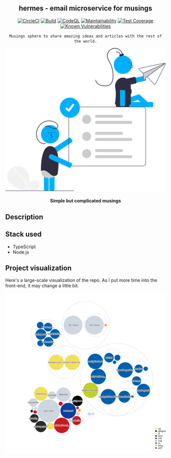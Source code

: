 <div align="center">

## hermes - email microservice for musings

[![CircleCI](https://circleci.com/gh/musings-sphere/micro-hermes/tree/main.svg?style=svg)](https://circleci.com/gh/musings-sphere/micro-hermes/tree/main)
[![Build](https://github.com/musings-sphere/musings-api/actions/workflows/build.yml/badge.svg)](https://github.com/musings-sphere/musings-api/actions/workflows/build.yml)
[![CodeQL](https://github.com/musings-sphere/musings-api/actions/workflows/codeql-analysis.yml/badge.svg)](https://github.com/musings-sphere/musings-api/actions/workflows/codeql-analysis.yml)
[![Maintainability](https://api.codeclimate.com/v1/badges/f9dbcd79dc4a92a049d5/maintainability)](https://codeclimate.com/github/musings-sphere/micro-hermes/maintainability)
[![Test Coverage](https://api.codeclimate.com/v1/badges/f9dbcd79dc4a92a049d5/test_coverage)](https://codeclimate.com/github/musings-sphere/micro-hermes/test_coverage)
[![Known Vulnerabilities](https://snyk.io/package/npm/snyk/badge.svg)](https://snyk.io/package/npm/snyk)

</div>

<div align="center">

    Musings sphere to share amazing ideas and articles with the rest of the world.

[![Almond](../public/images/readme.svg)](https://almond-re-staging.herokuapp.com/)

#### Simple but complicated musings

</div>

## Description

## Stack used

- TypeScript
- Node.js

## Project visualization

Here's a large-scale visualization of the repo. As I put more time into the front-end, it may change a little bit.

![Visualization of this repo](../diagram.svg)

